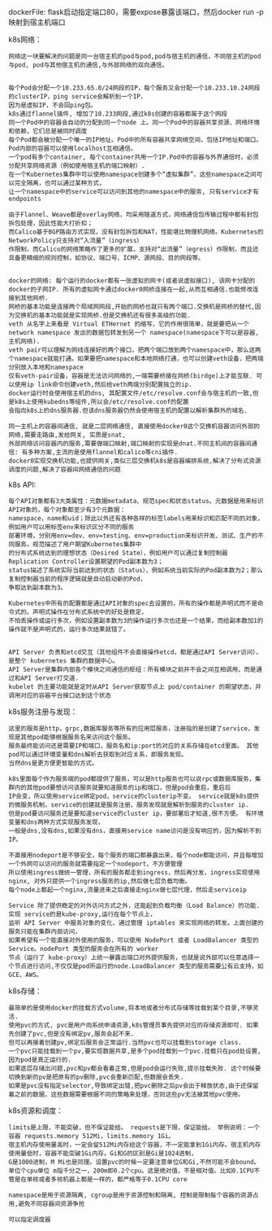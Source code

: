 dockerFile:
  flask启动指定端口80，需要expose暴露该端口，然后docker run -p映射到宿主机端口


k8s网络：
    
    网络这一块要解决的问题是同一台宿主机的pod与pod,pod与宿主机的通信，不同宿主机的pod与pod, pod与其他宿主机的通信,与外部网络的双向通信。
   
    
    每个Pod会分配一个10.233.65.0/24网段的IP，每个服务又会分配一个10.233.10.24网段的clusterIP，ping service会解析到一个IP，
    因为是虚拟IP，不会回ping包。     
    k8s通过flannel插件, 增加了10.233网段,通过k8s创建的容器都属于这个网段
    同一个Pod中的容器会自动的分配到同一个node 上。同一个Pod中的容器共享资源、网络环境和依赖，它们总是被同时调度
    每个Pod都会被分配一个唯一的IP地址。Pod中的所有容器共享网络空间，包括IP地址和端口。Pod内部的容器可以使用localhost互相通信。
    一个pod有多个container, 每个container共用一个IP.Pod中的容器与外界通信时，必须分配共享网络资源（例如使用宿主机的端口映射）.
    在一个Kubernetes集群中可以使用namespace创建多个“虚拟集群”，这些namespace之间可以完全隔离，也可以通过某种方式，
    让一个namespace中的service可以访问到其他的namespace中的服务, 只有service才有endpoints
    
    由于Flannel、Weave都是overlay网络，均采用隧道方式，网络通信包传输过程中都有封包拆包处理，因此性能大打折扣；
    而Calico基于BGP路由方式实现，没有封包拆包和NAT，性能堪比物理机网络。Kubernetes的NetworkPolicy只支持对“入流量”（ingress）
    作限制，而Calico的网络策略作了更多的扩展，支持对“出流量”（egress）作限制，而且还具备更精细的规则控制，如协议、端口号、ICMP、源网段、目的网段等。
    
    
    docker的网络: 每个运行的docker都有一张虚拟的网卡(或者说虚拟接口), 该网卡分配的docker的子网IP. 所有的虚拟网卡通过docker0网桥连接在一起,从而互相通信.也能修改连接到其他网桥.
    网桥的基本功能是连接两个局域网网段,开始的网桥也就只有两个端口.交换机是网桥的替代,因为交换机的基本功能就是实现网桥.但是交换机还有很多高级的功能.
    veth 从名字上来看是 Virtual ETHernet 的缩写，它的作用很简单，就是要把从一个 network namespace 发出的数据包转发到另一个 namespace(namespace下可以是容器,主机网络).
    veth pair可以理解为网线连接好的两个接口，把两个端口放到两个namespace中，那么这两个namespace就能打通。如果要把namespace和本地网络打通，也可以创建veth设备，把两端分别放入本地和namespace 
    仅有veth-pair设备，容器是无法访问网络的,一端需要桥接在网桥(birdge)上才能互联. 可以使用ip link命令创建veth,然后给veth两端分别配置独立的ip. 
    docker运行时会使用宿主机的dns, 其配置文件/etc/resolve.conf会与宿主机的一致,但是k8s上使用kubedns等组件,所以会/etc/resolve.conf的配置
    会指向k8s上的dns服务器.但该dns服务器仍然会使用宿主机的配置以解析集群外的域名.
    
    同一主机上的容器间通信, 就是二层网络通信, 直接使用docker0这个交换机容器访问外部的网络,需要走路由,发给网关, 实质是snat, 
    外部网络访问容器内的服务,需要做端口映射,端口映射的实现是dnat.不同主机间的容器间通信: 有多种方案,主流的是使用flannel和calico等cni插件.
    docker0实现交换机功能,也提供网关,类似三层交换机k8s是容器编排系统,解决了分布式资源调度的问题,解决了容器间网络通信的问题



k8s API:

    每个API对象都有3大类属性：元数据metadata、规范spec和状态status。元数据是用来标识API对象的，每个对象都至少有3个元数据：
    namespace，name和uid；除此以外还有各种各样的标签labels用来标识和匹配不同的对象，例如用户可以用标签env来标识区分不同的服务
    部署环境，分别用env=dev、env=testing、env=production来标识开发、测试、生产的不同服务。规范描述了用户期望Kubernetes集群中
    的分布式系统达到的理想状态（Desired State），例如用户可以通过复制控制器Replication Controller设置期望的Pod副本数为3；
    status描述了系统实际当前达到的状态（Status），例如系统当前实际的Pod副本数为2；那么复制控制器当前的程序逻辑就是自动启动新的Pod，
    争取达到副本数为3。
    
    Kubernetes中所有的配置都是通过API对象的spec去设置的，所有的操作都是声明式而不是命令式的。声明式操作在分布式系统中的好处是稳定，
    不怕丢操作或运行多次，例如设置副本数为3的操作运行多次也还是一个结果，而给副本数加1的操作就不是声明式的，运行多次结果就错了。
    
    
    API Server 负责和etcd交互（其他组件不会直接操作etcd，都是通过API Server访问），是整个 kubernetes 集群的数据中心。
    API Server是集群内部各个模块之间通信的枢纽：所有模块之前并不会之间互相调用，而是通过和API Server打交道.
    kubelet 的主要功能就是定时从API Server获取节点上 pod/container 的期望状态，并调用对应的容器平台接口达到这个状态

k8s服务注册与发现：
    
    这里的服务是http，grpc,数据库服务等所有的应用层服务，注册指的是创建了service，发现是其他pod能够根据服务名来访问这个服务。
    服务最终能访问还是需要IP和端口，服务名和ip:port的对应的关系存储在etcd里面。 其他pod可以通过环境变量和dns解析去获取到对应关系，即服务发现。
    当然dns是更方便更智能的方式。
    
    k8s里面每个作为服务端的pod都提供了服务，可以是http服务也可以说rpc或数据库服务，集群内的其他pod要想访问该服务就要知道服务的ip和端口，但是pod会重启，重启后
    IP会变，所以使用service绑定pod，service的clusterip不变。 service就是k8s提供的微服务机制，service的创建就是服务注册，服务发现就是解析到服务的cluster ip.
    但是pod要访问服务还是要知道service的cluster ip，要部署后才知道,很不方便。 有环境变量和dns两种方式实现服务发现，
    一般是dns,没有dns,如果没有dns，直接用service name访问是没有响应的，因为解析不到IP。
    
    不直接用nodeport是不够安全，每个服务的端口都暴露出来，每个node都能访问，并且每增加一个外网可以访问的服务就需要指定一个nodeport，不方便管理
    所以使用ingress做统一管理，所有的服务都走到ingress，然后再分发，ingress实现使用nginx, 对外只提供一个ingress服务的ip,然后做七层负载均衡。
    每个node上都起一个nginx,流量进来之后直接走nginx做七层代理，然后走serviceip
    
    Service 除了提供稳定的对外访问方式之外，还能起到负载均衡（Load Balance）的功能.实现 service的是kube-proxy,运行在每个节点上，
    监听 API Server 中服务对象的变化，通过管理 iptables 来实现网络的转发。上面创建的服务只能在集群内部访问，
    如果希望有一个能直接对外使用的服务，可以使用 NodePort 或者 LoadBalancer 类型的 Service。nodePort 类型的服务会在所有的 worker
    节点（运行了 kube-proxy）上统一暴露出端口对外提供服务，也就是说外部可以任意选择一个节点进行访问,不仅仅是pod所运行的node.LoadBalancer 类型的服务需要公有云支持，如GCE、AWS。 

k8s存储：

    最简单的是使用docker的挂载方式volume,将本地或者分布式存储等挂载到某个目录,不够灵活.
    使用pvc的方式, pvc是用户向系统申请资源,k8s管理员事先提供对应的存储资源即可. 如果先创建了pvc,但是没有绑定pv,服务会起不来.
    但可以再接着创建pv,绑定后服务会正常运行.当然pvc也可以挂载到storage class.
    一个pvc只能挂载到一个pv,要实现数据共享,是多个pod挂载到一个pvc.挂载只在pod处设置,因为pod是真正运行的.
    如果底层存储出问题,pvc和pv都会看着正常,但是pod会运行失败,提示挂载失败. 这个时候要切换到新的pv是把原有的pv删除,pvc会重新匹配,但数据会丢失.
    如果是pvc没有指定selector,导致绑定出错,把pvc删除之后pv会出于释放状态,由于还保留着之前的数据，这些数据需要根据不同的策略来处理，否则这些pv无法被其他pvc使用。


k8s资源和调度：

    limits是上限，不能突破，但不保证能给。 requests是下限，保证能给。 举例说明：一个容器 requests.memory 512Mi，limits.memory 1Gi。
    宿主机内存使用量高时，一定会留512Mi内存给这个容器，不一定能拿到1Gi内存。宿主机内存使用量低时，容器不能突破1Gi内存。Gi和G的区别是Gi是1024进制，
    G是1000进制，M Mi也是同理。设置pvc的时候一定要注意单位G和Gi,不然可能不会bound。
    单位个cpu单位 m指千分之一，200m即0.2个cpu。这是绝对值，不是相对值。比如0.1CPU不管是在单核或者多核机器上都是一样的，都严格等于0.1CPU core
    
    namespace是用于资源隔离, cgroup是用于资源控制和隔离, 控制是限制每个容器的资源占用,避免不同容器间资源争抢
    
    可以指定调度器 